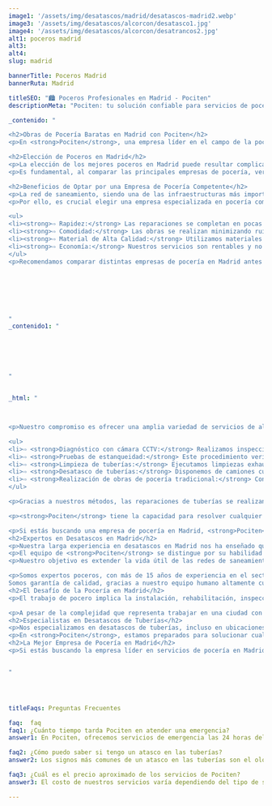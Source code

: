 ```yaml
---
image1: '/assets/img/desatascos/madrid/desatascos-madrid2.webp'
image3: '/assets/img/desatascos/alcorcon/desatasco1.jpg'
image4: '/assets/img/desatascos/alcorcon/desatrancos2.jpg'
alt1: poceros madrid
alt3:
alt4:
slug: madrid

bannerTitle: Poceros Madrid
bannerRuta: Madrid

titleSEO: "🏙️ Poceros Profesionales en Madrid - Pociten"
descriptionMeta: "Pociten: tu solución confiable para servicios de pocería en Madrid. Compromiso con la calidad y mejora de presupuestos. Llama al 647 37 67 82 📱."

_contenido: "

<h2>Obras de Pocería Baratas en Madrid con Pociten</h2>
<p>En <strong>Pociten</strong>, una empresa líder en el campo de la pocería en Madrid, nos distinguimos por emplear la tecnología más avanzada en sistemas sin zanja. Nuestro equipo está compuesto por profesionales de la pocería altamente capacitados y experimentados.</p>

<h2>Elección de Poceros en Madrid</h2>
<p>La elección de los mejores poceros en Madrid puede resultar complicada debido a la variedad de opciones disponibles. Sin embargo, siguiendo ciertos criterios es posible encontrar una empresa de poceros de confianza.</p>
<p>Es fundamental, al comparar las principales empresas de pocería, verificar la tecnología que utilizan y confirmar que cuentan con personal cualificado, garantizando así la mayor seguridad y eficiencia en cada proyecto.</p>

<h2>Beneficios de Optar por una Empresa de Pocería Competente</h2>
<p>La red de saneamiento, siendo una de las infraestructuras más importantes y costosas en nuestras ciudades, requiere de un cuidado especial en su instalación y mantenimiento. Su ubicación subterránea incrementa la complejidad de las reparaciones, especialmente con métodos tradicionales.</p>
<p>Por ello, es crucial elegir una empresa especializada en pocería como <strong>Pociten</strong> para aprovechar sus ventajas:</p>

<ul>
<li><strong>⇨ Rapidez:</strong> Las reparaciones se completan en pocas horas, permitiendo que las tuberías vuelvan a funcionar de inmediato.</li><br>
<li><strong>⇨ Comodidad:</strong> Las obras se realizan minimizando ruidos y molestias, garantizando la tranquilidad de los clientes.</li><br>
<li><strong>⇨ Material de Alta Calidad:</strong> Utilizamos materiales superiores, superando los estándares comunes del sector.</li><br>
<li><strong>⇨ Economía:</strong> Nuestros servicios son rentables y no suponen una carga financiera significativa para el cliente.</li><br>
</ul>
<p>Recomendamos comparar distintas empresas de pocería en Madrid antes de decidir. La diferencia en la calidad y el servicio ofrecido puede ser crucial.</p>







"
_contenido1: "






"


_html: "



<p>Nuestro compromiso es ofrecer una amplia variedad de servicios de alta calidad, asegurando una solución integral y eficiente para nuestros clientes:</p>

<ul>
<li>⇨ <strong>Diagnóstico con cámara CCTV:</strong> Realizamos inspecciones completas internas utilizando tecnología de cámara avanzada.<br> 🎥</li>
<li>⇨ <strong>Pruebas de estanqueidad:</strong> Este procedimiento verifica la ausencia de fugas y garantiza el funcionamiento óptimo del sistema.<br> 💧</li>
<li>⇨ <strong>Limpieza de tuberías:</strong> Ejecutamos limpiezas exhaustivas con equipos de alta presión, manteniendo las tuberías en perfectas condiciones y realizando mantenimientos preventivos.<br> 💦</li>
<li>⇨ <strong>Desatasco de tuberías:</strong> Disponemos de camiones cuba especializados y tecnología de punta para identificar y solucionar problemas en el sistema de alcantarillado.<br> 🚚</li>
<li>⇨ <strong>Realización de obras de pocería tradicional:</strong> Contamos con expertos para llevar a cabo cualquier obra de pocería clásica, desde instalaciones básicas hasta acometidas complejas.<br> 🏗️</li>
</ul>

<p>Gracias a nuestros métodos, las reparaciones de tuberías se realizan en menor tiempo, reduciendo significativamente las molestias para los clientes. Así, optimizamos tanto en tiempo como en costos.</p>

<p><strong>Pociten</strong> tiene la capacidad para resolver cualquier problema en las redes de saneamiento y aguas fecales sin necesidad de obras invasivas. Nos respalda una amplia experiencia y disponemos de los recursos técnicos y humanos más avanzados para aplicar técnicas de pocería sin zanja.</p>

<p>Si estás buscando una empresa de pocería en Madrid, <strong>Pociten</strong> es tu mejor opción. Nuestro equipo de profesionales altamente capacitados está listo para atender tus necesidades de pocería, ofreciendo soluciones rápidas y eficientes. Además si nos traes tu presupuesto <strong>TE LO MEJORAMOS</strong></p>
<h2>Expertos en Desatascos en Madrid</h2>
<p>Nuestra larga experiencia en desatascos en Madrid nos ha enseñado que las soluciones sin zanja no siempre son aplicables. Por ello, <strong>Pociten</strong> cuenta con un equipo altamente capacitado en técnicas tradicionales de pocería, que incluyen trabajos en galerías, arquetas y construcción de nuevas acometidas, así como en desatascos y mantenimiento integral de redes de saneamiento, con especial atención en comunidades y empresas.</p>
<p>El equipo de <strong>Pociten</strong> se distingue por su habilidad en la rehabilitación de tuberías y redes de saneamiento, gracias a una inversión constante en tecnología de punta y formación especializada. Esto nos coloca en la vanguardia de las empresas de poceros en Madrid.</p>
<p>Nuestro objetivo es extender la vida útil de las redes de saneamiento, minimizando las molestias para nuestros clientes y ofreciendo un servicio completo y eficiente, cubriendo todas las necesidades de pocería para empresas, organismos públicos y particulares.</p>

<p>Somos expertos poceros, con más de 15 años de experiencia en el sector.<br>
Somos garantía de calidad, gracias a nuestro equipo humano altamente cualificado y la tecnología más avanzada, como cámaras de inspección CCTV y robots fresadores, que nos permiten abordar cualquier proyecto de pocería sin obras y sin zanja con la mayor eficacia. Fuimos pioneros en la Comunidad de Madrid en usar el sistema de manga continua para la rehabilitación de tuberías sin zanja.</p>
<h2>El Desafío de la Pocería en Madrid</h2>
<p>El trabajo de pocero implica la instalación, rehabilitación, inspección, limpieza, reparación, desatranco y mantenimiento de tuberías y otras estructuras del sistema de alcantarillado. Este sistema abarca la red horizontal de aguas residuales y pluviales que fluyen desde propiedades privadas o industriales hacia el sistema municipal de saneamiento.</p>

<p>A pesar de la complejidad que representa trabajar en una ciudad con una extensa y complicada red subterránea de galerías y colectores que superan los 4.780 metros de longitud, nuestros profesionales se distinguen por su experiencia y vanguardia, siendo Madrid uno de los primeros en España en desarrollar un sistema de alcantarillado moderno.</p>
<h2>Especialistas en Desatascos de Tuberías</h2>
<p>Nos especializamos en desatascos de tuberías, incluso en ubicaciones de difícil acceso, gracias a nuestra flota de vehículos adaptados y nuestro compromiso con las normativas de seguridad y medio ambiente.</p>
<p>En <strong>Pociten</strong>, estamos preparados para solucionar cualquier problema en las redes de saneamiento sin necesidad de realizar obras disruptivas. Contamos con más de 15 años de experiencia, lo que nos convierte en una empresa líder en el sector de pocería en Madrid. Confía en nuestra experiencia y profesionalismo.</p>
<h2>La Mejor Empresa de Pocería en Madrid</h2>
<p>Si estás buscando la empresa líder en servicios de pocería en Madrid, <strong>Pociten</strong> es tu mejor opción. Hemos demostrado ser una compañía capaz de realizar inversiones significativas para mantener la innovación constante en nuestros equipos tecnológicos. Nuestro éxito se basa en un equipo altamente capacitado y dedicado a satisfacer todas las necesidades de nuestros clientes, asegurando la eficiencia y calidad en cada uno de nuestros procesos y servicios.</p>


"




titleFaqs: Preguntas Frecuentes

faq:  faq
faq1: ¿Cuánto tiempo tarda Pociten en atender una emergencia?
answer1: En Pociten, ofrecemos servicios de emergencia las 24 horas del día, los 7 días de la semana, por lo que podemos atender una emergencia de fontanería en cuestión de minutos.

faq2: ¿Cómo puedo saber si tengo un atasco en las tuberías?
answer2: Los signos más comunes de un atasco en las tuberías son el olor a desagüe, el agua que se acumula en el fregadero o baño, o la lentitud del drenaje del agua.

faq3: ¿Cuál es el precio aproximado de los servicios de Pociten?
answer3: El costo de nuestros servicios varía dependiendo del tipo de servicio y la magnitud del problema. Para obtener un presupuesto personalizado, contáctanos y nuestro equipo de profesionales te proporcionará un presupuesto detallado.

---
```

